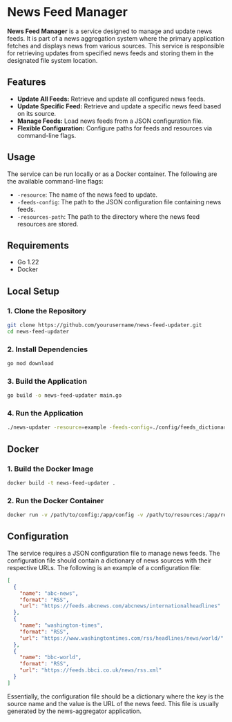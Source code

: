 # News Feed Manager

**News Feed Manager** is a service designed to manage and update news feeds. It is part of a news aggregation system where the primary application fetches and displays news from various sources. This service is responsible for retrieving updates from specified news feeds and storing them in the designated file system location.

## Features

- **Update All Feeds:** Retrieve and update all configured news feeds.
- **Update Specific Feed:** Retrieve and update a specific news feed based on its source.
- **Manage Feeds:** Load news feeds from a JSON configuration file.
- **Flexible Configuration:** Configure paths for feeds and resources via command-line flags.

## Usage
The service can be run locally or as a Docker container. The following are the available command-line flags:

- `-resource`: The name of the news feed to update.
- `-feeds-config`: The path to the JSON configuration file containing news feeds.
- `-resources-path`: The path to the directory where the news feed resources are stored.

## Requirements
- Go 1.22
- Docker

## Local Setup
### 1. Clone the Repository
```bash
git clone https://github.com/yourusername/news-feed-updater.git
cd news-feed-updater
```

### 2. Install Dependencies
```bash
go mod download
```

### 3. Build the Application
```bash
go build -o news-feed-updater main.go
```

### 4. Run the Application
```bash
./news-updater -resource=example -feeds-config=./config/feeds_dictionary.json -resources-path=./resources
```

## Docker
### 1. Build the Docker Image
```bash
docker build -t news-feed-updater .
```

### 2. Run the Docker Container
```bash
docker run -v /path/to/config:/app/config -v /path/to/resources:/app/resources news-feed-updater -resource=example -feeds-config=/app/config/feeds_dictionary.json -resources-path=/app/resources
```

## Configuration
The service requires a JSON configuration file to manage news feeds.
The configuration file should contain a dictionary of news sources with their respective URLs.
The following is an example of a configuration file:

```json
[
  {
    "name": "abc-news",
    "format": "RSS",
    "url": "https://feeds.abcnews.com/abcnews/internationalheadlines"
  },
  {
    "name": "washington-times",
    "format": "RSS",
    "url": "https://www.washingtontimes.com/rss/headlines/news/world/"
  },
  {
    "name": "bbc-world",
    "format": "RSS",
    "url": "https://feeds.bbci.co.uk/news/rss.xml"
  }
]
```

Essentially,
the configuration file should be a dictionary where the key is the source name
and the value is the URL of the news feed.
This file is usually generated by the news-aggregator application.

